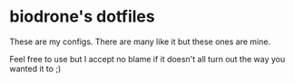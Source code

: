 # biodrone's dotfiles

These are my configs. There are many like it but these ones are mine. 

Feel free to use but I accept no blame if it doesn't all turn out the way you wanted it to ;) 